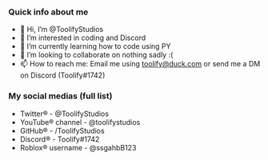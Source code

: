 
### Quick info about me
- 👋 Hi, I’m @ToolifyStudios
- 👀 I’m interested in coding and Discord
- 🌱 I’m currently learning how to code using PY
- 💞️ I’m looking to collaborate on nothing sadly :(
- 📫 How to reach me: Email me using toolify@duck.com or send me a DM on Discord (Toolify#1742)


### My social medias (full list)

- Twitter® - @ToolifyStudios
- YouTube® channel - @toolifystudios
- GitHub® - /ToolifyStudios
- Discord® - Toolify#1742
- Roblox® username - @ssgahbB123


